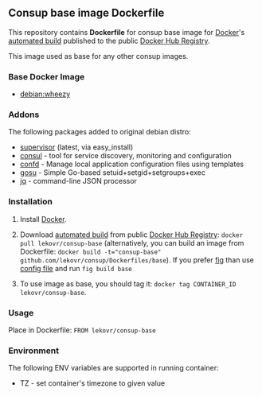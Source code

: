 ## Consup base image Dockerfile

This repository contains **Dockerfile** for consup base image
for [Docker](https://www.docker.com/)'s [automated build](https://registry.hub.docker.com/u/lekovr/consup-base/) 
published to the public [Docker Hub Registry](https://registry.hub.docker.com/).

This image used as base for any other consup images.

### Base Docker Image

* [debian:wheezy](https://registry.hub.docker.com/_/debian/)

### Addons

The following packages added to original debian distro:

* [supervisor](http://supervisord.org/) (latest, via easy_install)
* [consul](https://www.consul.io/) - tool for service discovery, monitoring and configuration
* [confd](https://github.com/kelseyhightower/confd) - Manage local application configuration files using templates
* [gosu](https://github.com/tianon/gosu) - Simple Go-based setuid+setgid+setgroups+exec
* [jq](http://stedolan.github.io/jq) - command-line JSON processor

### Installation

1. Install [Docker](https://www.docker.com/).

2. Download [automated build](https://registry.hub.docker.com/u/lekovr/consup-base/) from public
 [Docker Hub Registry](https://registry.hub.docker.com/): `docker pull lekovr/consup-base`
   (alternatively, you can build an image from Dockerfile: `docker build -t="consup-base" github.com/lekovr/consup/Dockerfiles/base`).
   If you prefer [fig](http://www.fig.sh) than use [config file](https://github.com/LeKovr/consup/blob/master/fig.yml) and run `fig build base`

3. To use image as base, you should tag it: `docker tag CONTAINER_ID lekovr/consup-base`.

### Usage

Place in Dockerfile: `FROM lekovr/consup-base`

### Environment

The following ENV variables are supported in running container:

* TZ - set container's timezone to given value
